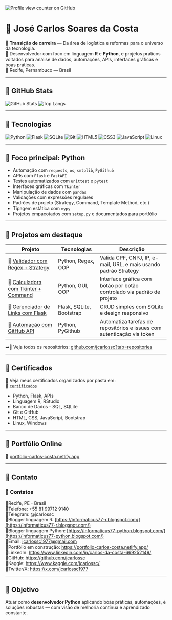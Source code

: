 ![Profile view counter on GitHub](https://komarev.com/ghpvc/?username=jcarlossc)
# 📌 José Carlos Soares da Costa

📌 **Transição de carreira** — Da área de logística e reformas para o universo da tecnologia.  
📌 Desenvolvedor com foco em linguagem **R** e **Python**, e projetos práticos voltados para análise de dados, automações, APIs, interfaces gráficas e boas práticas.  
📌 Recife, Pernambuco — Brasil

---

## 📌 GitHub Stats

![GitHub Stats](https://github-readme-stats.vercel.app/api?username=jcarlossc&show_icons=true&theme=codeSTACKr)
![Top Langs](https://github-readme-stats.vercel.app/api/top-langs/?username=jcarlossc&layout=compact&theme=codeSTACKr)


---

## 📌 Tecnologias

![Python](https://img.shields.io/badge/-Python-3776AB?style=for-the-badge&logo=python&logoColor=white)
![Flask](https://img.shields.io/badge/-Flask-000000?style=for-the-badge&logo=flask)
![SQLite](https://img.shields.io/badge/-SQLite-003B57?style=for-the-badge&logo=sqlite)
![Git](https://img.shields.io/badge/-Git-F05032?style=for-the-badge&logo=git)
![HTML5](https://img.shields.io/badge/-HTML5-E34F26?style=for-the-badge&logo=html5&logoColor=white)
![CSS3](https://img.shields.io/badge/-CSS3-1572B6?style=for-the-badge&logo=css3)
![JavaScript](https://img.shields.io/badge/-JavaScript-F7DF1E?style=for-the-badge&logo=javascript&logoColor=black)
![Linux](https://img.shields.io/badge/-Linux-FCC624?style=for-the-badge&logo=linux&logoColor=black)

---

## 📌 Foco principal: Python

- Automação com `requests`, `os`, `smtplib`, `PyGithub`
- APIs com `Flask` e `FastAPI`
- Testes automatizados com `unittest` e `pytest`
- Interfaces gráficas com `Tkinter`
- Manipulação de dados com `pandas`
- Validações com expressões regulares
- Padrões de projeto (Strategy, Command, Template Method, etc.)
- Tipagem estática com `mypy`
- Projetos empacotados com `setup.py` e documentados para portfólio

---

## 📌 Projetos em destaque

| Projeto | Tecnologias | Descrição |
|--------|-------------|-----------|
| 📌 [Validador com Regex + Strategy](https://github.com/jcarlossc/validador-strategy-pattern) | Python, Regex, OOP | Valida CPF, CNPJ, IP, e-mail, URL, e mais usando padrão Strategy |
| 📌 [Calculadora com Tkinter + Command](https://github.com/jcarlossc/calculadora-tkinter-command) | Python, GUI, OOP | Interface gráfica com botão por botão controlado via padrão de projeto |
| 📌 [Gerenciador de Links com Flask](https://github.com/jcarlossc/gerenciador-links-flask) | Flask, SQLite, Bootstrap | CRUD simples com SQLite e design responsivo |
| 📌 [Automação com GitHub API](https://github.com/jcarlossc/github-api-automation) | Python, PyGithub | Automatiza tarefas de repositórios e issues com autenticação via token |

➡📌 Veja todos os repositórios: [github.com/jcarlossc?tab=repositories](https://github.com/jcarlossc?tab=repositories)

---

## 📌 Certificados

📌 Veja meus certificados organizados por pasta em:  
📌 [`certificados`](https://github.com/jcarlossc/certificados)

- Python, Flask, APIs
- Linguagem R, RStudio
- Banco de Dados - SQL, SQLite 
- Git e GitHub
- HTML, CSS, JavaScript, Bootstrap
- Linux, Windows

---

## 📌 Portfólio Online

📌 [portfolio-carlos-costa.netlify.app](https://portfolio-carlos-costa.netlify.app/)

---

## 📌 Contato

### 📌 Contatos
📌Recife, PE - Brasil<br>
📌Telefone: +55 81 99712 9140<br>
📌Telegram: @jcarlossc<br>
📌Blogger linguagem R: [https://informaticus77-r.blogspot.com/](https://informaticus77-r.blogspot.com/)<br>
📌Blogger linguagem Python: [https://informaticus77-python.blogspot.com/](https://informaticus77-python.blogspot.com/)<br>
📌Email: jcarlossc1977@gmail.com<br>
📌Portfólio em construção: https://portfolio-carlos-costa.netlify.app/<br>
📌LinkedIn: https://www.linkedin.com/in/carlos-da-costa-669252149/<br>
📌GitHub: https://github.com/jcarlossc<br>
📌Kaggle: https://www.kaggle.com/jcarlossc/  
📌Twitter/X: https://x.com/jcarlossc1977

---

## 📌 Objetivo

Atuar como **desenvolvedor Python** aplicando boas práticas, automações, e soluções robustas — com visão de melhoria contínua e aprendizado constante.



          
          
          
          
          
          
          
          
          
          
          
          
          
          
          
          
          
